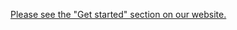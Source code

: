 [Please see the "Get started" section on our website.](https://developer.microsoft.com/en-us/fluentui#/get-started/web)
